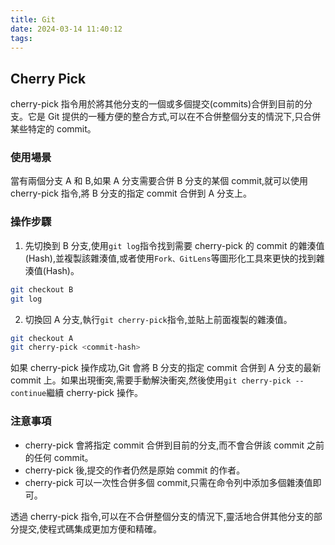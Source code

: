 ```yaml
---
title: Git
date: 2024-03-14 11:40:12
tags:
---
```


## Cherry Pick

cherry-pick 指令用於將其他分支的一個或多個提交(commits)合併到目前的分支。它是 Git 提供的一種方便的整合方式,可以在不合併整個分支的情況下,只合併某些特定的 commit。

<!-- more -->

### 使用場景

當有兩個分支 A 和 B,如果 A 分支需要合併 B 分支的某個 commit,就可以使用 cherry-pick 指令,將 B 分支的指定 commit 合併到 A 分支上。

### 操作步驟

1. 先切換到 B 分支,使用`git log`指令找到需要 cherry-pick 的 commit 的雜湊值(Hash),並複製該雜湊值,或者使用`Fork、GitLens`等圖形化工具來更快的找到雜湊值(Hash)。

```bash
git checkout B
git log
```

2. 切換回 A 分支,執行`git cherry-pick`指令,並貼上前面複製的雜湊值。

```bash
git checkout A
git cherry-pick <commit-hash>
```

如果 cherry-pick 操作成功,Git 會將 B 分支的指定 commit 合併到 A 分支的最新 commit 上。如果出現衝突,需要手動解決衝突,然後使用`git cherry-pick --continue`繼續 cherry-pick 操作。

### 注意事項

- cherry-pick 會將指定 commit 合併到目前的分支,而不會合併該 commit 之前的任何 commit。
- cherry-pick 後,提交的作者仍然是原始 commit 的作者。
- cherry-pick 可以一次性合併多個 commit,只需在命令列中添加多個雜湊值即可。

透過 cherry-pick 指令,可以在不合併整個分支的情況下,靈活地合併其他分支的部分提交,使程式碼集成更加方便和精確。
